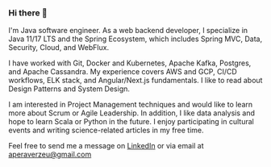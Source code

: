 ### Hi there 👋

I'm Java software engineer. As a web backend developer, I specialize in Java 11/17 LTS and the Spring Ecosystem, which includes Spring MVC, Data, Security, Cloud, and WebFlux.

I have worked with Git, Docker and Kubernetes, Apache Kafka, Postgres, and Apache Cassandra.
My experience covers AWS and GCP, CI/CD workflows, ELK stack, and Angular/Next.js fundamentals. 
I like to read about Design Patterns and System Design. 

I am interested in Project Management techniques and would like to learn more about Scrum or Agile Leadership. In addition, I like data analysis and hope to learn Scala or Python in the future. I enjoy participating in cultural events and writing science-related articles in my free time.

Feel free to send me a message on [LinkedIn](https://www.linkedin.com/in/aperaverzeu/) or via email at aperaverzeu@gmail.com
